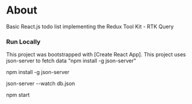 # About

Basic React.js todo list implementing the Redux Tool Kit - RTK Query

### Run Locally

This project was bootstrapped with [Create React App].
This project uses json-server to fetch data "npm install -g json-server"

npm install -g json-server

json-server --watch db.json

npm start
